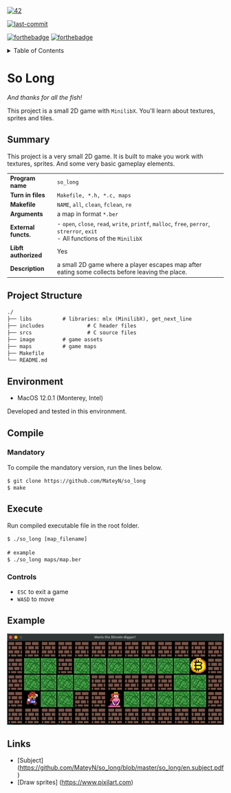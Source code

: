 [![42](https://img.shields.io/badge/BornToCode-2_Circle-00babc?style=flat-square&logo=42)](https://42lausanne.ch/)

[![last-commit](https://img.shields.io/github/last-commit/MateyN/so_long?style=flat-square)](https://github.com/MateyN/so_long)

[![forthebadge](https://forthebadge.com/images/badges/made-with-c.svg)](https://forthebadge.com)
[![forthebadge](https://forthebadge.com/images/badges/built-with-love.svg)](https://forthebadge.com)
<details>
  <summary>Table of Contents</summary>
  <ol>
    <li><a href="#summary">Summary</a></li>
    <li><a href="#project-structure">Project Structure</a></li>
    <li><a href="#environment">Environment</a></li>
    <li><a href="#installation">Compile</a></li>
    <ul>
        <li><a href="#mandatory">Mandatory</a></li>
	</ul>
	<li><a href="#execute">Execute</a></li>
    <ul>
        <li><a href="#controls">Controls</a></li>
	</ul>
	<li><a href="#example">Example</a></li>
	<li><a href="#links">Links</a></li>
  </ol>
</details>

# So Long

_And thanks for all the fish!_

This project is a small 2D game with `MinilibX`. You'll learn about textures, sprites and tiles.

## Summary

This project is a very small 2D game. It is built to make you work with
textures, sprites. And some very basic gameplay elements.

|                      |                                                                                                                                     |
| -------------------- | ----------------------------------------------------------------------------------------------------------------------------------  |
| **Program name**     | `so_long`                                                                                                                           |
| **Turn in files**    | `Makefile, *.h, *.c, maps`                                                                                                          |
| **Makefile**         | `NAME`, `all`, `clean`, `fclean`, `re`                                                                                              |
| **Arguments**        | a map in format `*.ber`                                                                                                             |
| **External functs.** | - `open`, `close`, `read`, `write`, `printf`, `malloc`, `free`, `perror`, `strerror`, `exit` <br> - All functions of the `MinilibX` |
| **Libft authorized** | Yes                                                                                                                                 |
| **Description**      | a small 2D game where a player escapes map after eating some collects before leaving the place.                                     |

## Project Structure

```shell
./
├── libs		  # libraries: mlx (MinilibX), get_next_line
├── includes 	          # C header files
├── srcs                  # C source files
├── image		  # game assets
├── maps		  # game maps
├── Makefile
└── README.md
```

## Environment

- MacOS 12.0.1 (Monterey, Intel)

Developed and tested in this environment.

## Compile

### Mandatory

To compile the mandatory version, run the lines below.

```shell
$ git clone https://github.com/MateyN/so_long
$ make
```

## Execute

Run compiled executable file in the root folder.

```shell
$ ./so_long [map_filename]

# example
$ ./so_long maps/map.ber
```

### Controls

- `ESC` to exit a game
- `WASD` to move

## Example

![capture](https://github.com/MateyN/so_long/blob/master/so_long/maps/example.png)

## Links

- [Subject] (https://github.com/MateyN/so_long/blob/master/so_long/en.subject.pdf)
- [Draw sprites] (https://www.pixilart.com)
